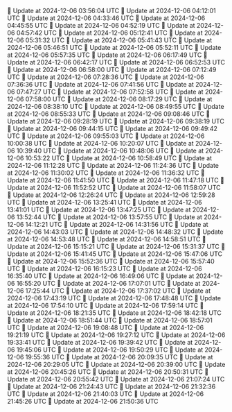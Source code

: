 🔄 Update at 2024-12-06 03:56:04 UTC
🔄 Update at 2024-12-06 04:12:01 UTC
🔄 Update at 2024-12-06 04:33:46 UTC
🔄 Update at 2024-12-06 04:45:55 UTC
🔄 Update at 2024-12-06 04:52:19 UTC
🔄 Update at 2024-12-06 04:57:42 UTC
🔄 Update at 2024-12-06 05:12:41 UTC
🔄 Update at 2024-12-06 05:31:32 UTC
🔄 Update at 2024-12-06 05:41:43 UTC
🔄 Update at 2024-12-06 05:46:51 UTC
🔄 Update at 2024-12-06 05:52:11 UTC
🔄 Update at 2024-12-06 05:57:35 UTC
🔄 Update at 2024-12-06 06:17:49 UTC
🔄 Update at 2024-12-06 06:42:17 UTC
🔄 Update at 2024-12-06 06:52:53 UTC
🔄 Update at 2024-12-06 06:58:00 UTC
🔄 Update at 2024-12-06 07:12:49 UTC
🔄 Update at 2024-12-06 07:28:36 UTC
🔄 Update at 2024-12-06 07:36:36 UTC
🔄 Update at 2024-12-06 07:41:56 UTC
🔄 Update at 2024-12-06 07:47:27 UTC
🔄 Update at 2024-12-06 07:52:58 UTC
🔄 Update at 2024-12-06 07:58:00 UTC
🔄 Update at 2024-12-06 08:17:29 UTC
🔄 Update at 2024-12-06 08:38:10 UTC
🔄 Update at 2024-12-06 08:49:55 UTC
🔄 Update at 2024-12-06 08:55:33 UTC
🔄 Update at 2024-12-06 09:08:46 UTC
🔄 Update at 2024-12-06 09:28:19 UTC
🔄 Update at 2024-12-06 09:38:19 UTC
🔄 Update at 2024-12-06 09:44:15 UTC
🔄 Update at 2024-12-06 09:49:42 UTC
🔄 Update at 2024-12-06 09:55:03 UTC
🔄 Update at 2024-12-06 10:00:38 UTC
🔄 Update at 2024-12-06 10:20:07 UTC
🔄 Update at 2024-12-06 10:39:40 UTC
🔄 Update at 2024-12-06 10:48:06 UTC
🔄 Update at 2024-12-06 10:53:22 UTC
🔄 Update at 2024-12-06 10:58:49 UTC
🔄 Update at 2024-12-06 11:12:28 UTC
🔄 Update at 2024-12-06 11:24:36 UTC
🔄 Update at 2024-12-06 11:30:02 UTC
🔄 Update at 2024-12-06 11:36:32 UTC
🔄 Update at 2024-12-06 11:41:50 UTC
🔄 Update at 2024-12-06 11:47:18 UTC
🔄 Update at 2024-12-06 11:52:52 UTC
🔄 Update at 2024-12-06 11:58:07 UTC
🔄 Update at 2024-12-06 12:26:24 UTC
🔄 Update at 2024-12-06 12:59:28 UTC
🔄 Update at 2024-12-06 13:25:41 UTC
🔄 Update at 2024-12-06 13:41:01 UTC
🔄 Update at 2024-12-06 13:47:25 UTC
🔄 Update at 2024-12-06 13:52:44 UTC
🔄 Update at 2024-12-06 13:57:55 UTC
🔄 Update at 2024-12-06 14:12:21 UTC
🔄 Update at 2024-12-06 14:31:56 UTC
🔄 Update at 2024-12-06 14:43:03 UTC
🔄 Update at 2024-12-06 14:48:32 UTC
🔄 Update at 2024-12-06 14:53:48 UTC
🔄 Update at 2024-12-06 14:58:51 UTC
🔄 Update at 2024-12-06 15:15:21 UTC
🔄 Update at 2024-12-06 15:31:37 UTC
🔄 Update at 2024-12-06 15:41:45 UTC
🔄 Update at 2024-12-06 15:47:06 UTC
🔄 Update at 2024-12-06 15:52:36 UTC
🔄 Update at 2024-12-06 15:57:40 UTC
🔄 Update at 2024-12-06 16:15:23 UTC
🔄 Update at 2024-12-06 16:35:40 UTC
🔄 Update at 2024-12-06 16:49:06 UTC
🔄 Update at 2024-12-06 16:55:20 UTC
🔄 Update at 2024-12-06 17:07:01 UTC
🔄 Update at 2024-12-06 17:25:44 UTC
🔄 Update at 2024-12-06 17:37:02 UTC
🔄 Update at 2024-12-06 17:43:19 UTC
🔄 Update at 2024-12-06 17:48:48 UTC
🔄 Update at 2024-12-06 17:54:10 UTC
🔄 Update at 2024-12-06 17:59:14 UTC
🔄 Update at 2024-12-06 18:21:35 UTC
🔄 Update at 2024-12-06 18:42:18 UTC
🔄 Update at 2024-12-06 18:51:44 UTC
🔄 Update at 2024-12-06 18:57:01 UTC
🔄 Update at 2024-12-06 19:08:48 UTC
🔄 Update at 2024-12-06 19:21:19 UTC
🔄 Update at 2024-12-06 19:27:12 UTC
🔄 Update at 2024-12-06 19:33:41 UTC
🔄 Update at 2024-12-06 19:39:42 UTC
🔄 Update at 2024-12-06 19:45:06 UTC
🔄 Update at 2024-12-06 19:50:29 UTC
🔄 Update at 2024-12-06 19:55:36 UTC
🔄 Update at 2024-12-06 20:09:35 UTC
🔄 Update at 2024-12-06 20:29:05 UTC
🔄 Update at 2024-12-06 20:39:00 UTC
🔄 Update at 2024-12-06 20:45:26 UTC
🔄 Update at 2024-12-06 20:50:31 UTC
🔄 Update at 2024-12-06 20:55:42 UTC
🔄 Update at 2024-12-06 21:07:24 UTC
🔄 Update at 2024-12-06 21:24:43 UTC
🔄 Update at 2024-12-06 21:32:36 UTC
🔄 Update at 2024-12-06 21:40:03 UTC
🔄 Update at 2024-12-06 21:45:26 UTC
🔄 Update at 2024-12-06 21:50:36 UTC

